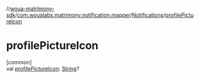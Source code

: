//[woua-matrimony-sdk](../../../index.md)/[com.woualabs.matrimony.notification.mapper](../index.md)/[Notifications](index.md)/[profilePictureIcon](profile-picture-icon.md)

# profilePictureIcon

[common]\
val [profilePictureIcon](profile-picture-icon.md): [String](https://kotlinlang.org/api/latest/jvm/stdlib/kotlin/-string/index.html)?
